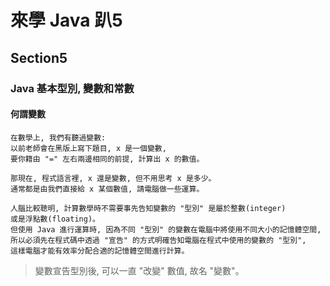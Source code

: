 # 來學 Java 趴5

## Section5

### Java 基本型別, 變數和常數

#### 何謂變數
    在數學上, 我們有聽過變數:
    以前老師會在黑版上寫下題目, x 是一個變數,
    要你籍由 "=" 左右兩邊相同的前提, 計算出 x 的數值。

    那現在, 程式語言裡, x 還是變數, 但不用思考 x 是多少。
    通常都是由我們直接給 x 某個數值, 請電腦做一些運算。

    人腦比較聰明, 計算數學時不需要事先告知變數的 "型別" 是屬於整數(integer)
    或是浮點數(floating)。
    但使用 Java 進行運算時, 因為不同 "型別" 的變數在電腦中將使用不同大小的記憶體空間,
    所以必須先在程式碼中透過 "宣告" 的方式明確告知電腦在程式中使用的變數的 "型別",
    這樣電腦才能有效率分配合適的記憶體空間進行計算。

> 變數宣告型別後, 可以一直 "改變" 數值, 故名 "變數"。
